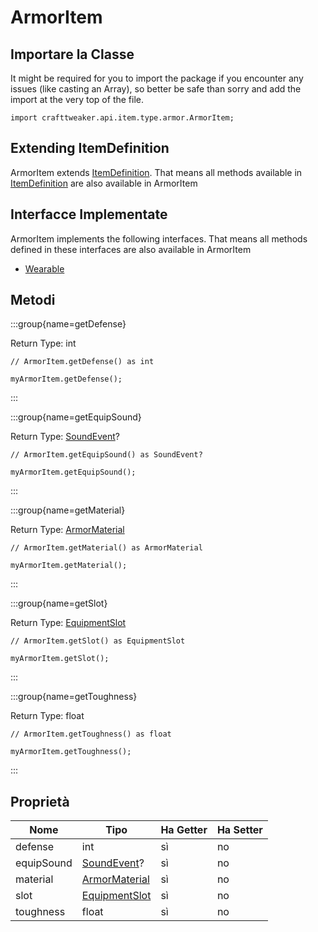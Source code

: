 # ArmorItem

## Importare la Classe

It might be required for you to import the package if you encounter any issues (like casting an Array), so better be safe than sorry and add the import at the very top of the file.
```zenscript
import crafttweaker.api.item.type.armor.ArmorItem;
```


## Extending ItemDefinition

ArmorItem extends [ItemDefinition](/vanilla/api/item/ItemDefinition). That means all methods available in [ItemDefinition](/vanilla/api/item/ItemDefinition) are also available in ArmorItem

## Interfacce Implementate
ArmorItem implements the following interfaces. That means all methods defined in these interfaces are also available in ArmorItem

- [Wearable](/vanilla/api/item/Wearable)

## Metodi

:::group{name=getDefense}

Return Type: int

```zenscript
// ArmorItem.getDefense() as int

myArmorItem.getDefense();
```

:::

:::group{name=getEquipSound}

Return Type: [SoundEvent](/vanilla/api/sound/SoundEvent)?

```zenscript
// ArmorItem.getEquipSound() as SoundEvent?

myArmorItem.getEquipSound();
```

:::

:::group{name=getMaterial}

Return Type: [ArmorMaterial](/vanilla/api/item/type/armor/ArmorMaterial)

```zenscript
// ArmorItem.getMaterial() as ArmorMaterial

myArmorItem.getMaterial();
```

:::

:::group{name=getSlot}

Return Type: [EquipmentSlot](/vanilla/api/entity/equipment/EquipmentSlot)

```zenscript
// ArmorItem.getSlot() as EquipmentSlot

myArmorItem.getSlot();
```

:::

:::group{name=getToughness}

Return Type: float

```zenscript
// ArmorItem.getToughness() as float

myArmorItem.getToughness();
```

:::


## Proprietà

| Nome       | Tipo                                                         | Ha Getter | Ha Setter |
| ---------- | ------------------------------------------------------------ | --------- | --------- |
| defense    | int                                                          | sì        | no        |
| equipSound | [SoundEvent](/vanilla/api/sound/SoundEvent)?                 | sì        | no        |
| material   | [ArmorMaterial](/vanilla/api/item/type/armor/ArmorMaterial)  | sì        | no        |
| slot       | [EquipmentSlot](/vanilla/api/entity/equipment/EquipmentSlot) | sì        | no        |
| toughness  | float                                                        | sì        | no        |

